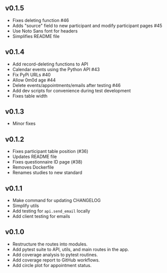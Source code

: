 ﻿## v0.1.5

- Fixes deleting function #46 
- Adds "source" field to new participant and modify participant pages #45 
- Use Noto Sans font for headers
- Simplifies README file

## v0.1.4

- Add record-deleting functions to API
- Calendar events using the Python API #43
- Fix PyPi URLs #40
- Allow 0m0d age #44
- Delete events/appointments/emails after testing #46
- Add dev scripts for convenience during test development
- Fixes table width

## v0.1.3

- Minor fixes

## v0.1.2

- Fixes participant table position (#36)
- Updates README file
- Fixes questionnaire ID page (#38)
- Removes Dockerfile
- Renames studies to new standard

## v0.1.1

- Make command for updating CHANGELOG
- Simplify utils
- Add testing for `api.send_email` locally
- Add client testing for emails

## v0.1.0

- Restructure the routes into modules.
- Add pytest suite to API, utils, and main routes in the app.
- Add coverage analysis to pytest routines.
- Add coverage report to GitHub workflows.
- Add circle plot for appointment status.


